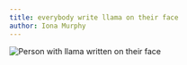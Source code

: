 ```yaml
---
title: everybody write llama on their face
author: Iona Murphy
---
```


<img src="../everybody write llama on their face.jpg" alt="Person with llama written on their face">